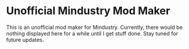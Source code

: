 # Unofficial Mindustry Mod Maker
This is an unofficial mod maker for Mindustry.
Currently, there would be nothing displayed here for a while until I get stuff done.
Stay tuned for future updates.
